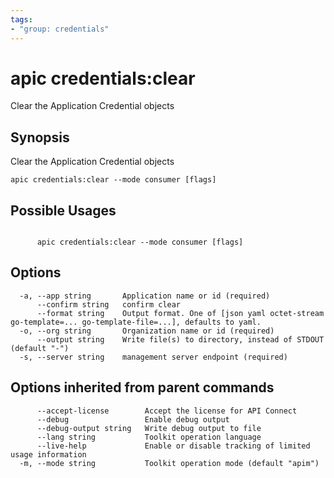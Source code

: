 ```yaml
---
tags:
- "group: credentials"
---
```

# apic credentials:clear

Clear the Application Credential objects

## Synopsis

Clear the Application Credential objects

```
apic credentials:clear --mode consumer [flags]
```

## Possible Usages

```

      apic credentials:clear --mode consumer [flags]

```

## Options

```
  -a, --app string       Application name or id (required)
      --confirm string   confirm clear
      --format string    Output format. One of [json yaml octet-stream go-template=... go-template-file=...], defaults to yaml.
  -o, --org string       Organization name or id (required)
      --output string    Write file(s) to directory, instead of STDOUT (default "-")
  -s, --server string    management server endpoint (required)
```

## Options inherited from parent commands

```
      --accept-license        Accept the license for API Connect
      --debug                 Enable debug output
      --debug-output string   Write debug output to file
      --lang string           Toolkit operation language
      --live-help             Enable or disable tracking of limited usage information
  -m, --mode string           Toolkit operation mode (default "apim")
```
